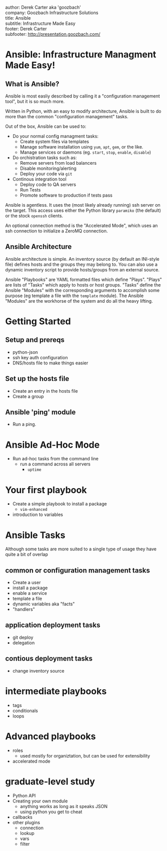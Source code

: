 author: Derek Carter aka 'goozbach'  
company: Goozbach Infrastructure Solutions  
title: Ansible  
subtitle: Infrastructure Made Easy  
footer: Derek Carter  
subfooter: http://presentation.goozbach.com/  

# Ansible: Infrastructure Managment Made Easy!
## What is Ansible?
Ansible is most easliy described by calling it a "configuration management tool", but it is so much more.

Written in Python, with an easy to modify architecture, Ansible is built to do more than the common "configuration management" tasks.

Out of the box, Ansible can be used to:
- Do your normal config managment tasks:
    - Create system files via templates
    - Manage software installation using `yum`, `apt`, `gem`, or the like.
    - Manage services or daemons (eg. `start`, `stop`, `enable`, `disable`)
- Do orchistration tasks such as:
    - Remove servers from load balancers
    - Disable monitoring/alerting
    - Deploy your code via `git`
- Continous integration tool
    - Deploy code to QA servers
    - Run Tests
    - Promote software to production if tests pass

Ansible is agentless.
It uses the (most likely already running) ssh server on the target.
This access uses either the Python library `paramiko` (the default) or the stock `openssh` clients.

An optional connection method is the "Accelerated Mode", which uses an ssh connection to initialize a ZeroMQ connection.

## Ansible Architecture
Ansible architecture is simple.
An inventory source (by default an INI-style file) defines hosts and the groups they may belong to.
You can also use a dynamic inventory script to provide hosts/groups from an external source.

Ansible "Playbooks" are YAML formatted files which define "Plays".
"Plays" are lists of "Tasks" which apply to hosts or host groups.
"Tasks" define the Ansible "Modules" with the corresponding arguments to accomplish some purpose (eg template a file with the `template` module).
The Ansible "Modules" are the workhorse of the system and do all the heavy lifting.

# Getting Started
## Setup and prereqs
- python-json
- ssh key auth configuration
- DNS/hosts file to make things easier

## Set up the hosts file
- Create an entry in the hosts file
- Create a group

## Ansible 'ping' module
- Run a ping.

# Ansible Ad-Hoc Mode
- Run ad-hoc tasks from the command line
    - run a command across all servers
        - `uptime`

# Your first playbook
- Create a simple playbook to install a package
    - `vim-enhanced`
- introduction to variables

# Ansible Tasks
Although some tasks are more suited to a single type of usage they have quite a bit of overlap

## common or configuration management tasks
- Create a user
- install a package
- enable a service
- template a file
- dynamic variables aka "facts"
- "handlers"
## application deployment tasks
- git deploy
- delegation
## contious deployment tasks
- change inventory source

# intermediate playbooks
- tags
- conditionals
- loops

# Advanced playbooks
- roles
    - used mostly for organiztation, but can be used for extensibility
- accelerated mode

# graduate-level study
- Python API
- Creating your own module
    - anything works as long as it speaks JSON
    - using python you get to cheat
- callbacks
- other plugins
    - connection
    - lookup
    - vars
    - filter
